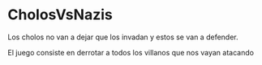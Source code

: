 # CholosVsNazis
Los cholos no van a dejar que los invadan y estos se van a defender.

El juego consiste en derrotar a todos los villanos que nos vayan atacando
